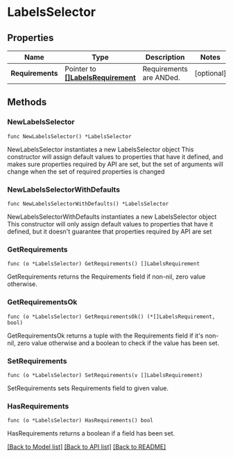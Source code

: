 # LabelsSelector

## Properties

Name | Type | Description | Notes
------------ | ------------- | ------------- | -------------
**Requirements** | Pointer to [**[]LabelsRequirement**](LabelsRequirement.md) | Requirements are ANDed. | [optional] 

## Methods

### NewLabelsSelector

`func NewLabelsSelector() *LabelsSelector`

NewLabelsSelector instantiates a new LabelsSelector object
This constructor will assign default values to properties that have it defined,
and makes sure properties required by API are set, but the set of arguments
will change when the set of required properties is changed

### NewLabelsSelectorWithDefaults

`func NewLabelsSelectorWithDefaults() *LabelsSelector`

NewLabelsSelectorWithDefaults instantiates a new LabelsSelector object
This constructor will only assign default values to properties that have it defined,
but it doesn't guarantee that properties required by API are set

### GetRequirements

`func (o *LabelsSelector) GetRequirements() []LabelsRequirement`

GetRequirements returns the Requirements field if non-nil, zero value otherwise.

### GetRequirementsOk

`func (o *LabelsSelector) GetRequirementsOk() (*[]LabelsRequirement, bool)`

GetRequirementsOk returns a tuple with the Requirements field if it's non-nil, zero value otherwise
and a boolean to check if the value has been set.

### SetRequirements

`func (o *LabelsSelector) SetRequirements(v []LabelsRequirement)`

SetRequirements sets Requirements field to given value.

### HasRequirements

`func (o *LabelsSelector) HasRequirements() bool`

HasRequirements returns a boolean if a field has been set.


[[Back to Model list]](../README.md#documentation-for-models) [[Back to API list]](../README.md#documentation-for-api-endpoints) [[Back to README]](../README.md)


